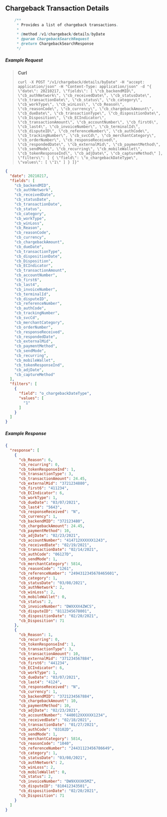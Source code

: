 ## Chargeback Transaction Details
```java
    /**
     * Provides a list of chargeback transactions.
     *
     * @method /v1/chargeback/details/byDate
     * @param ChargebackSearchRequest
     * @return ChargebackSearchResponse
     */
```

##### Example Request
><strong>Curl</strong>
>```code
>curl -X POST "/v1/chargeback/details/byDate" -H "accept: application/json" -H "Content-Type: application/json" -d "{ \"date\": 20210217, \"fields\": [ \"cb_backendMID\", \"cb_authNetwork\", \"cb_receivedDate\", \"cb_statusDate\", \"cb_transactionDate\", \"cb_status\", \"cb_category\", \"cb_workType\", \"cb_winLoss\", \"cb_Reason\", \"cb_reasonCode\", \"cb_currency\", \"cb_chargebackAmount\", \"cb_dueDate\", \"cb_transactionType\", \"cb_dispositionDate\", \"cb_Disposition\", \"cb_ECIndicator\", \"cb_transactionAmount\", \"cb_accountNumber\", \"cb_first6\", \"cb_last4\", \"cb_invoiceNumber\", \"cb_terminalId\", \"cb_disputeID\", \"cb_referenceNumber\", \"cb_authCode\", \"cb_trackingNumber\", \"cb_svcCd\", \"cb_merchantCategory\", \"cb_orderNumber\", \"cb_responseReceived\", \"cb_respondedDate\", \"cb_externalMid\", \"cb_paymentMethod\", \"cb_sendMode\", \"cb_recurring\", \"cb_mobileWallet\", \"cb_tokenResponseInd\", \"cb_adjDate\", \"cb_captureMethod\" ], \"filters\": [ { \"field\": \"o_chargebackDateType\", \"values\": [ \"1\" ] } ]}"
>```
```json
{
  "date": 20210217,
  "fields": [
    "cb_backendMID",
    "cb_authNetwork",
    "cb_receivedDate",
    "cb_statusDate",
    "cb_transactionDate",
    "cb_status",
    "cb_category",
    "cb_workType",
    "cb_winLoss",
    "cb_Reason",
    "cb_reasonCode",
    "cb_currency",
    "cb_chargebackAmount",
    "cb_dueDate",
    "cb_transactionType",
    "cb_dispositionDate",
    "cb_Disposition",
    "cb_ECIndicator",
    "cb_transactionAmount",
    "cb_accountNumber",
    "cb_first6",
    "cb_last4",
    "cb_invoiceNumber",
    "cb_terminalId",
    "cb_disputeID",
    "cb_referenceNumber",
    "cb_authCode",
    "cb_trackingNumber",
    "cb_svcCd",
    "cb_merchantCategory",
    "cb_orderNumber",
    "cb_responseReceived",
    "cb_respondedDate",
    "cb_externalMid",
    "cb_paymentMethod",
    "cb_sendMode",
    "cb_recurring",
    "cb_mobileWallet",
    "cb_tokenResponseInd",
    "cb_adjDate",
    "cb_captureMethod"
  ],
  "filters": [
    {
      "field": "o_chargebackDateType",
      "values": [
        "1"
      ]
    }
  ]
}
```

##### Example Response
```json
{
  "response": [
    {
      "cb_Reason": 6,
      "cb_recurring": 0,
      "cb_tokenResponseInd": 1,
      "cb_transactionType": 3,
      "cb_transactionAmount": 24.45,
      "cb_externalMid": "3721234880",
      "cb_first6": "411234",
      "cb_ECIndicator": 6,
      "cb_workType": 1,
      "cb_dueDate": "03/07/2021",
      "cb_last4": "5643",
      "cb_responseReceived": "N",
      "cb_currency": 1,
      "cb_backendMID": "372123480",
      "cb_chargebackAmount": 24.45,
      "cb_paymentMethod": 10,
      "cb_adjDate": "02/23/2021",
      "cb_accountNumber": "414712XXXXXX1243",
      "cb_receivedDate": "02/19/2021",
      "cb_transactionDate": "02/14/2021",
      "cb_authCode": "06127D",
      "cb_sendMode": 1,
      "cb_merchantCategory": 5814,
      "cb_reasonCode": "1261",
      "cb_referenceNumber": "2494312345678465601",
      "cb_category": 1,
      "cb_statusDate": "03/08/2021",
      "cb_authNetwork": 2,
      "cb_winLoss": 2,
      "cb_mobileWallet": 0,
      "cb_status": 2,
      "cb_invoiceNumber": "DWXXXX4ZWCS",
      "cb_disputeID": "8112345678001",
      "cb_dispositionDate": "02/20/2021",
      "cb_Disposition": 71
    },
    {
      "cb_Reason": 1,
      "cb_recurring": 0,
      "cb_tokenResponseInd": 1,
      "cb_transactionType": 3,
      "cb_transactionAmount": 10,
      "cb_externalMid": "371234567884",
      "cb_first6": "441234",
      "cb_ECIndicator": 6,
      "cb_workType": 1,
      "cb_dueDate": "03/07/2021",
      "cb_last4": "4124",
      "cb_responseReceived": "N",
      "cb_currency": 1,
      "cb_backendMID": "3721234567884",
      "cb_chargebackAmount": 10,
      "cb_paymentMethod": 10,
      "cb_adjDate": "02/23/2021",
      "cb_accountNumber": "440012XXXXXX1234",
      "cb_receivedDate": "02/18/2021",
      "cb_transactionDate": "01/27/2021",
      "cb_authCode": "03102D",
      "cb_sendMode": 1,
      "cb_merchantCategory": 5814,
      "cb_reasonCode": "1040",
      "cb_referenceNumber": "24431123456786649",
      "cb_category": 1,
      "cb_statusDate": "03/08/2021",
      "cb_authNetwork": 2,
      "cb_winLoss": 2,
      "cb_mobileWallet": 0,
      "cb_status": 2,
      "cb_invoiceNumber": "DW9XXXXK5MZ",
      "cb_disputeID": "810412343501",
      "cb_dispositionDate": "02/20/2021",
      "cb_Disposition": 71
    }
  ]
}
```

